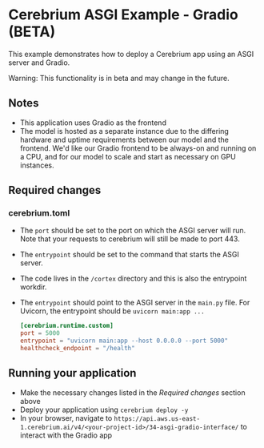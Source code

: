 # Cerebrium ASGI Example - Gradio (BETA)

This example demonstrates how to deploy a Cerebrium app using an ASGI server and Gradio.

Warning: This functionality is in beta and may change in the future.

## Notes

- This application uses Gradio as the frontend
- The model is hosted as a separate instance due to the differing hardware and uptime requirements between our model and the frontend. We'd like our Gradio frontend to be always-on and running on a CPU, and for our model to scale and start as necessary on GPU instances.

## Required changes

### cerebrium.toml

- The `port` should be set to the port on which the ASGI server will run. Note that your requests to cerebrium will still be made to port 443.
- The `entrypoint` should be set to the command that starts the ASGI server.
- The code lives in the `/cortex` directory and this is also the entrypoint workdir.
- The `entrypoint` should point to the ASGI server in the `main.py` file. For Uvicorn, the entrypoint should be
  `uvicorn main:app ...`

  ```toml
  [cerebrium.runtime.custom]
  port = 5000
  entrypoint = "uvicorn main:app --host 0.0.0.0 --port 5000"
  healthcheck_endpoint = "/health"
  ```

## Running your application

- Make the necessary changes listed in the _Required changes_ section above
- Deploy your application using `cerebrium deploy -y`
- In your browser, navigate to `https://api.aws.us-east-1.cerebrium.ai/v4/<your-project-id>/34-asgi-gradio-interface/` to interact with the Gradio app
